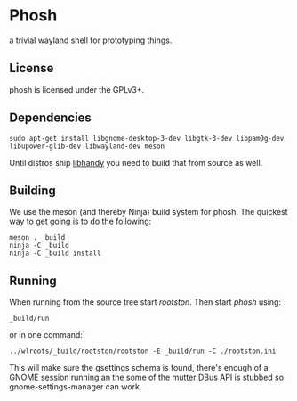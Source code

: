 # Phosh

a trivial wayland shell for prototyping things.

## License

phosh is licensed under the GPLv3+.

## Dependencies

    sudo apt-get install libgnome-desktop-3-dev libgtk-3-dev libpam0g-dev libupower-glib-dev libwayland-dev meson

Until distros ship [libhandy](https://source.puri.sm/Librem5/libhandy) you
need to build that from source as well.

## Building

We use the meson (and thereby Ninja) build system for phosh.  The quickest
way to get going is to do the following:

    meson . _build
    ninja -C _build
    ninja -C _build install


## Running
When running from the source tree start *rootston*. Then start *phosh*
using:

    _build/run

or in one command:`

    ../wlroots/_build/rootston/rootston -E _build/run -C ./rootston.ini

This will make sure the gsettings schema is found, there's enough of a GNOME
session running an the some of the mutter DBus API is stubbed so
gnome-settings-manager can work.
